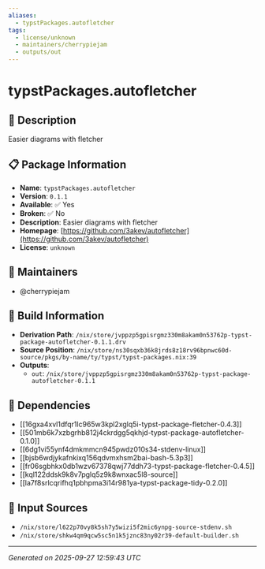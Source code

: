 ```yaml
---
aliases:
  - typstPackages.autofletcher
tags:
  - license/unknown
  - maintainers/cherrypiejam
  - outputs/out
---
```


# typstPackages.autofletcher

## 📝 Description

Easier diagrams with fletcher

## 📋 Package Information

- **Name**: `typstPackages.autofletcher`
- **Version**: `0.1.1`
- **Available**: ✅ Yes
- **Broken**: ✅ No
- **Description**: Easier diagrams with fletcher
- **Homepage**: [https://github.com/3akev/autofletcher](https://github.com/3akev/autofletcher)
- **License**: `unknown`
## 👥 Maintainers

- @cherrypiejam


## 🔧 Build Information

- **Derivation Path**: `/nix/store/jvppzp5gpisrgmz330m8akam0n53762p-typst-package-autofletcher-0.1.1.drv`
- **Source Position**: `/nix/store/ns30sqxb36k8jrds8z18rv96bpnwc60d-source/pkgs/by-name/ty/typst/typst-packages.nix:39`
- **Outputs**:
  - `out`:  `/nix/store/jvppzp5gpisrgmz330m8akam0n53762p-typst-package-autofletcher-0.1.1`

## 🔗 Dependencies

- [[16gxa4xvl1dfqr1lc965w3kpl2xglq5i-typst-package-fletcher-0.4.3]]
- [[501mb6k7xzbgrhb812j4ckrdgg5qkhjd-typst-package-autofletcher-0.1.0]]
- [[6dg1vi55ynf4dmkmmcn945pwdz010s34-stdenv-linux]]
- [[bjsb6wdjykafnkixq156qdvmxhsm2bai-bash-5.3p3]]
- [[fr06sgbhkx0db1wzv67378qwj77ddh73-typst-package-fletcher-0.4.5]]
- [[kql122ddsk9k8v7pglq5z9k8wnxac5l8-source]]
- [[la7f8srlcqrifhq1pbhpma3i14r981ya-typst-package-tidy-0.2.0]]

## 📁 Input Sources

- `/nix/store/l622p70vy8k5sh7y5wizi5f2mic6ynpg-source-stdenv.sh`
- `/nix/store/shkw4qm9qcw5sc5n1k5jznc83ny02r39-default-builder.sh`

---
*Generated on 2025-09-27 12:59:43 UTC*
